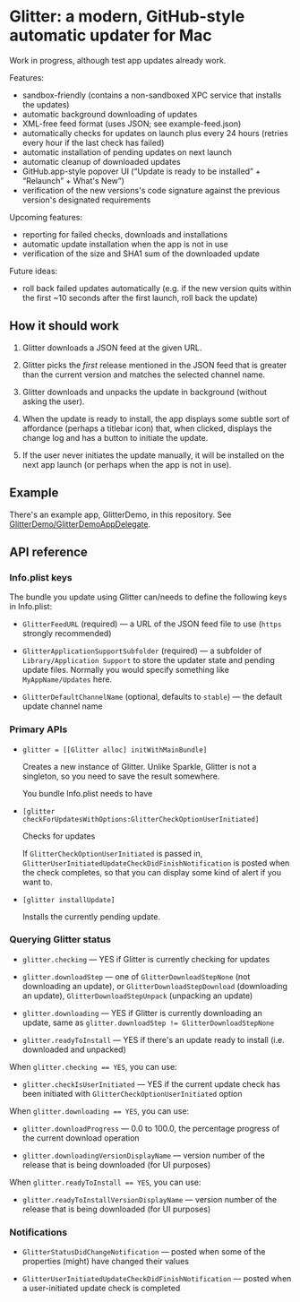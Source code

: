 # Glitter: a modern, GitHub-style automatic updater for Mac

Work in progress, although test app updates already work.

Features:

* sandbox-friendly (contains a non-sandboxed XPC service that installs the updates)
* automatic background downloading of updates
* XML-free feed format (uses JSON; see example-feed.json)
* automatically checks for updates on launch plus every 24 hours (retries every hour if the last check has failed)
* automatic installation of pending updates on next launch
* automatic cleanup of downloaded updates
* GitHub.app-style popover UI (“Update is ready to be installed” + “Relaunch” + What's New”)
* verification of the new versions's code signature against the previous version's designated requirements

Upcoming features:

* reporting for failed checks, downloads and installations
* automatic update installation when the app is not in use
* verification of the size and SHA1 sum of the downloaded update

Future ideas:

* roll back failed updates automatically (e.g. if the new version quits within the first ~10 seconds after the first launch, roll back the update)


## How it should work

1. Glitter downloads a JSON feed at the given URL.

2. Glitter picks the _first_ release mentioned in the JSON feed that is greater than the current version and matches the selected channel name.

3. Glitter downloads and unpacks the update in background (without asking the user).

4. When the update is ready to install, the app displays some subtle sort of affordance (perhaps a titlebar icon) that, when clicked, displays the change log and has a button to initiate the update.

5. If the user never initiates the update manually, it will be installed on the next app launch (or perhaps when the app is not in use).


## Example

There's an example app, GlitterDemo, in this repository. See [GlitterDemo/GlitterDemoAppDelegate](GlitterDemo/GlitterDemoAppDelegate.m).


## API reference

### Info.plist keys

The bundle you update using Glitter can/needs to define the following keys in Info.plist:

* `GlitterFeedURL` (required) — a URL of the JSON feed file to use (`https` strongly recommended)

* `GlitterApplicationSupportSubfolder` (required) — a subfolder of `Library/Application Support` to store the updater state and pending update files. Normally you would specify something like `MyAppName/Updates` here.

* `GlitterDefaultChannelName` (optional, defaults to `stable`) — the default update channel name


### Primary APIs

* `glitter = [[Glitter alloc] initWithMainBundle]`

    Creates a new instance of Glitter. Unlike Sparkle, Glitter is not a singleton, so you need to save the result somewhere.

    You bundle Info.plist needs to have


* `[glitter checkForUpdatesWithOptions:GlitterCheckOptionUserInitiated]`

    Checks for updates

    If `GlitterCheckOptionUserInitiated` is passed in, `GlitterUserInitiatedUpdateCheckDidFinishNotification` is posted when the check completes, so that you can display some kind of alert if you want to.

* `[glitter installUpdate]`

    Installs the currently pending update.


### Querying Glitter status

* `glitter.checking` — YES if Glitter is currently checking for updates

* `glitter.downloadStep` — one of `GlitterDownloadStepNone` (not downloading an update), or `GlitterDownloadStepDownload` (downloading an update), `GlitterDownloadStepUnpack` (unpacking an update)

* `glitter.downloading` — YES if Glitter is currently downloading an update, same as `glitter.downloadStep != GlitterDownloadStepNone`

* `glitter.readyToInstall` — YES if there's an update ready to install (i.e. downloaded and unpacked)

When `glitter.checking == YES`, you can use:

* `glitter.checkIsUserInitiated` — YES if the current update check has been initiated with `GlitterCheckOptionUserInitiated` option

When `glitter.downloading == YES`, you can use:

* `glitter.downloadProgress` — 0.0 to 100.0, the percentage progress of the current download operation

* `glitter.downloadingVersionDisplayName` — version number of the release that is being downloaded (for UI purposes)

When `glitter.readyToInstall == YES`, you can use:

* `glitter.readyToInstallVersionDisplayName` — version number of the release that is being downloaded (for UI purposes)


### Notifications

* `GlitterStatusDidChangeNotification` — posted when some of the properties (might) have changed their values

* `GlitterUserInitiatedUpdateCheckDidFinishNotification` — posted when a user-initiated update check is completed

